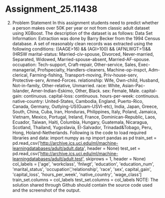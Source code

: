 # Assignment_25.11438
2. Problem Statement
In this assignment students need to predict whether a person makes over 50K per year
or not from classic adult dataset using XGBoost. The description of the dataset is as
follows:
Data Set Information:
Extraction was done by Barry Becker from the 1994 Census database. A set of
reasonably clean records was extracted using the following conditions: ((AAGE>16) &&
(AGI>100) && (AFNLWGT>1)&& (HRSW
marital-status: Married-civ-spouse, Divorced, Never-married, Separated, Widowed,
Married-spouse-absent, Married-AF-spouse.
occupation: Tech-support, Craft-repair, Other-service, Sales, Exec-managerial, Profspecialty,
Handlers-cleaners, Machine-op-inspct, Adm-clerical, Farming-fishing,
Transport-moving, Priv-house-serv, Protective-serv, Armed-Forces.
relationship: Wife, Own-child, Husband, Not-in-family, Other-relative, Unmarried.
race: White, Asian-Pac-Islander, Amer-Indian-Eskimo, Other, Black.
sex: Female, Male.
capital-gain: continuous.
capital-loss: continuous.
hours-per-week: continuous.
native-country: United-States, Cambodia, England, Puerto-Rico, Canada, Germany,
Outlying-US(Guam-USVI-etc), India, Japan, Greece, South, China, Cuba, Iran, Honduras,
Philippines, Italy, Poland, Jamaica, Vietnam, Mexico, Portugal, Ireland, France,
Dominican-Republic, Laos, Ecuador, Taiwan, Haiti, Columbia, Hungary, Guatemala,
Nicaragua, Scotland, Thailand, Yugoslavia, El-Salvador, Trinadad&Tobago, Peru, Hong,
Holand-Netherlands.
Following is the code to load required libraries and data:
import numpy as np
import pandas as pd
train_set = pd.read_csv('http://archive.ics.uci.edu/ml/machine-learningdatabases/adult/adult.data',
header = None)
test_set = pd.read_csv('http://archive.ics.uci.edu/ml/machine-learningdatabases/adult/adult.test',
skiprows = 1, header = None)
col_labels = ['age', 'workclass', 'fnlwgt', 'education', 'education_num', 'marital_status',
'occupation','relationship', 'race', 'sex', capital_gain', 'capital_loss', 'hours_per_week',
'native_country', 'wage_class']
train_set.columns = col_labels
test_set.columns = col_labels
NOTE: The solution shared through Github should contain the source code used and
the screenshot of the output. 
